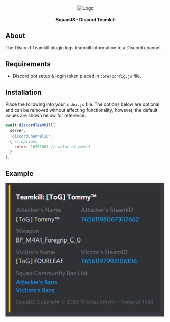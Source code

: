 <div align="center">

<img src="../../assets/squadjs-logo.png" alt="Logo" width="500"/>

#### SquadJS - Discord Teamkill
</div>

## About
The Discord Teamkill plugin logs teamkill information to a Discord channel.

## Requirements
 * Discord bot setup & login token placed in `core/config.js` file.

## Installation
Place the following into your `index.js` file. The options below are optional and can be removed without affecting functionality, however, the default values are shown below for reference.
```js
await discordTeamkill(
  server, 
  'discordChannelID', 
  { // options
    color: 16761867 // color of embed
  }
);
```

## Example
<img src="example.jpg" alt="Logo" width="500"/>
